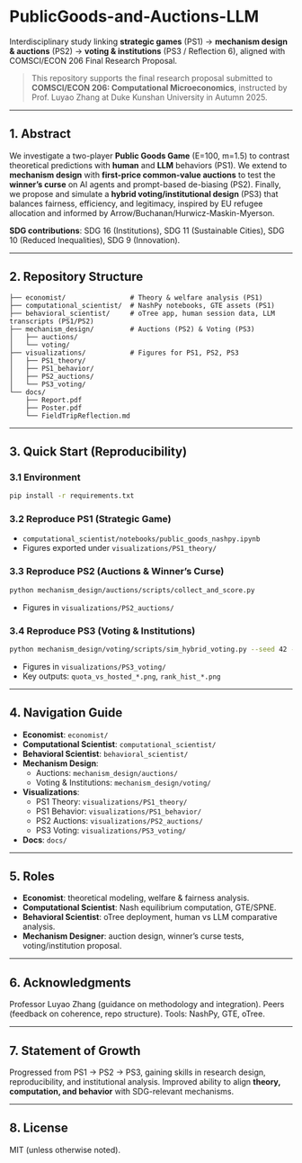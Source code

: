 # PublicGoods-and-Auctions-LLM

Interdisciplinary study linking **strategic games** (PS1) → **mechanism design & auctions** (PS2) → **voting & institutions** (PS3 / Reflection 6), aligned with COMSCI/ECON 206 Final Research Proposal.

> This repository supports the final research proposal submitted to **COMSCI/ECON 206: Computational Microeconomics**, instructed by Prof. Luyao Zhang at Duke Kunshan University in Autumn 2025.

---

## 1. Abstract
We investigate a two-player **Public Goods Game** (E=100, m=1.5) to contrast theoretical predictions with **human** and **LLM** behaviors (PS1). We extend to **mechanism design** with **first-price common-value auctions** to test the **winner’s curse** on AI agents and prompt-based de-biasing (PS2). Finally, we propose and simulate a **hybrid voting/institutional design** (PS3) that balances fairness, efficiency, and legitimacy, inspired by EU refugee allocation and informed by Arrow/Buchanan/Hurwicz-Maskin-Myerson.

**SDG contributions**: SDG 16 (Institutions), SDG 11 (Sustainable Cities), SDG 10 (Reduced Inequalities), SDG 9 (Innovation).

---

## 2. Repository Structure
```
├── economist/                # Theory & welfare analysis (PS1)
├── computational_scientist/  # NashPy notebooks, GTE assets (PS1)
├── behavioral_scientist/     # oTree app, human session data, LLM transcripts (PS1/PS2)
├── mechanism_design/         # Auctions (PS2) & Voting (PS3)
│   ├── auctions/
│   └── voting/
├── visualizations/           # Figures for PS1, PS2, PS3
│   ├── PS1_theory/
│   ├── PS1_behavior/
│   ├── PS2_auctions/
│   └── PS3_voting/
└── docs/
    ├── Report.pdf
    ├── Poster.pdf
    └── FieldTripReflection.md
```

---

## 3. Quick Start (Reproducibility)

### 3.1 Environment
```bash
pip install -r requirements.txt
```

### 3.2 Reproduce PS1 (Strategic Game)
- `computational_scientist/notebooks/public_goods_nashpy.ipynb`
- Figures exported under `visualizations/PS1_theory/`

### 3.3 Reproduce PS2 (Auctions & Winner’s Curse)
```bash
python mechanism_design/auctions/scripts/collect_and_score.py
```
- Figures in `visualizations/PS2_auctions/`

### 3.4 Reproduce PS3 (Voting & Institutions)
```bash
python mechanism_design/voting/scripts/sim_hybrid_voting.py --seed 42 --states 6 --agents 300
```
- Figures in `visualizations/PS3_voting/`
- Key outputs: `quota_vs_hosted_*.png`, `rank_hist_*.png`

---

## 4. Navigation Guide
- **Economist**: `economist/`
- **Computational Scientist**: `computational_scientist/`
- **Behavioral Scientist**: `behavioral_scientist/`
- **Mechanism Design**:
  - Auctions: `mechanism_design/auctions/`
  - Voting & Institutions: `mechanism_design/voting/`
- **Visualizations**:
  - PS1 Theory: `visualizations/PS1_theory/`
  - PS1 Behavior: `visualizations/PS1_behavior/`
  - PS2 Auctions: `visualizations/PS2_auctions/`
  - PS3 Voting: `visualizations/PS3_voting/`
- **Docs**: `docs/`

---

## 5. Roles
- **Economist**: theoretical modeling, welfare & fairness analysis.
- **Computational Scientist**: Nash equilibrium computation, GTE/SPNE.
- **Behavioral Scientist**: oTree deployment, human vs LLM comparative analysis.
- **Mechanism Designer**: auction design, winner’s curse tests, voting/institution proposal.

---

## 6. Acknowledgments
Professor Luyao Zhang (guidance on methodology and integration). Peers (feedback on coherence, repo structure). Tools: NashPy, GTE, oTree.

---

## 7. Statement of Growth
Progressed from PS1 → PS2 → PS3, gaining skills in research design, reproducibility, and institutional analysis. Improved ability to align **theory, computation, and behavior** with SDG-relevant mechanisms.

---

## 8. License
MIT (unless otherwise noted).
